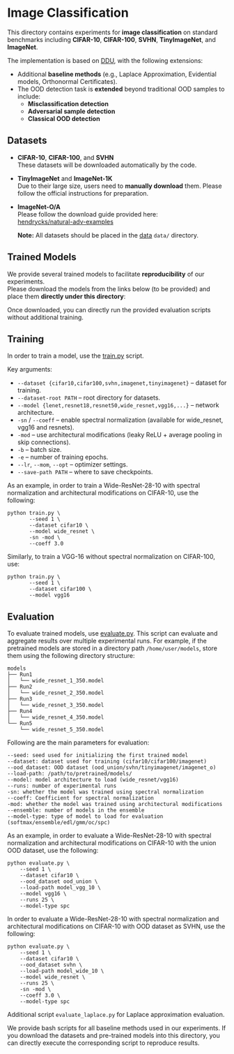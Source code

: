# Image Classification

This directory contains experiments for **image classification** on standard benchmarks including **CIFAR-10**, **CIFAR-100**, **SVHN**, **TinyImageNet**, and **ImageNet**.  

The implementation is based on [DDU](https://github.com/omegafragger/DDU), with the following extensions:
- Additional **baseline methods** (e.g., Laplace Approximation, Evidential models, Orthonormal Certificates).  
- The OOD detection task is **extended** beyond traditional OOD samples to include:
  - **Misclassification detection**  
  - **Adversarial sample detection**  
  - **Classical OOD detection**


## Datasets
- **CIFAR-10**, **CIFAR-100**, and **SVHN**  
  These datasets will be downloaded automatically by the code.  

- **TinyImageNet** and **ImageNet-1K**  
  Due to their large size, users need to **manually download** them. Please follow the official instructions for preparation.  

- **ImageNet-O/A**  
  Please follow the download guide provided here:  
  [hendrycks/natural-adv-examples](https://github.com/hendrycks/natural-adv-examples?tab=readme-ov-file)  

  **Note:** All datasets should be placed in the [data](data) `data/` directory.

## Trained Models
We provide several trained models to facilitate **reproducibility** of our experiments.  
Please download the models from the links below (to be provided) and place them **directly under this directory**:

Once downloaded, you can directly run the provided evaluation scripts without additional training.  


## Training

In order to train a model, use the [train.py](train.py) script. 

Key arguments:
- `--dataset {cifar10,cifar100,svhn,imagenet,tinyimagenet}` – dataset for training.
- `--dataset-root PATH` – root directory for datasets.
- `--model {lenet,resnet18,resnet50,wide_resnet,vgg16,...}` – network architecture.
- `-sn` / `--coeff` – enable spectral normalization (available for wide_resnet, vgg16 and resnets).
- `-mod` – use architectural modifications (leaky ReLU + average pooling in skip connections).
- `-b` – batch size.
- `-e` – number of training epochs.
- `--lr`, `--mom`, `--opt` – optimizer settings.
- `--save-path PATH` – where to save checkpoints.

As an example, in order to train a Wide-ResNet-28-10 with spectral normalization and architectural modifications on CIFAR-10, use the following:
```
python train.py \
       --seed 1 \
       --dataset cifar10 \
       --model wide_resnet \
       -sn -mod \
       --coeff 3.0 
```
Similarly, to train a VGG-16 without spectral normalization on CIFAR-100, use:
```
python train.py \
       --seed 1 \
       --dataset cifar100 \
       --model vgg16
```

## Evaluation

To evaluate trained models, use [evaluate.py](evaluate.py). This script can evaluate and aggregate results over multiple experimental runs. For example, if the pretrained models are stored in a directory path ```/home/user/models```, store them using the following directory structure:
```
models
├── Run1
│   └── wide_resnet_1_350.model
├── Run2
│   └── wide_resnet_2_350.model
├── Run3
│   └── wide_resnet_3_350.model
├── Run4
│   └── wide_resnet_4_350.model
└── Run5
    └── wide_resnet_5_350.model
```

Following are the main parameters for evaluation:
```
--seed: seed used for initializing the first trained model
--dataset: dataset used for training (cifar10/cifar100/imagenet)
--ood_dataset: OOD dataset (ood_union/svhn/tinyimagenet/imagenet_o)
--load-path: /path/to/pretrained/models/
--model: model architecture to load (wide_resnet/vgg16)
--runs: number of experimental runs
-sn: whether the model was trained using spectral normalization
--coeff: Coefficient for spectral normalization
-mod: whether the model was trained using architectural modifications
--ensemble: number of models in the ensemble
--model-type: type of model to load for evaluation (softmax/ensemble/edl/gmm/oc/spc)
```

As an example, in order to evaluate a Wide-ResNet-28-10 with spectral normalization and architectural modifications on CIFAR-10 with the union OOD dataset, use the following:
```
python evaluate.py \
    --seed 1 \
    --dataset cifar10 \
    --ood_dataset ood_union \
    --load-path model_vgg_10 \
    --model vgg16 \
    --runs 25 \
    --model-type spc
```

In order to evaluate a Wide-ResNet-28-10 with spectral normalization and architectural modifications on CIFAR-10 with OOD dataset as SVHN, use the following:
```
python evaluate.py \
    --seed 1 \
    --dataset cifar10 \
    --ood_dataset svhn \
    --load-path model_wide_10 \
    --model wide_resnet \
    --runs 25 \
    -sn -mod \
    --coeff 3.0 \
    --model-type spc
```

Additional script `evaluate_laplace.py` for Laplace approximation evaluation.

We provide bash scripts for all baseline methods used in our experiments. If you download the datasets and pre-trained models into this directory, you can directly execute the corresponding script to reproduce results.
